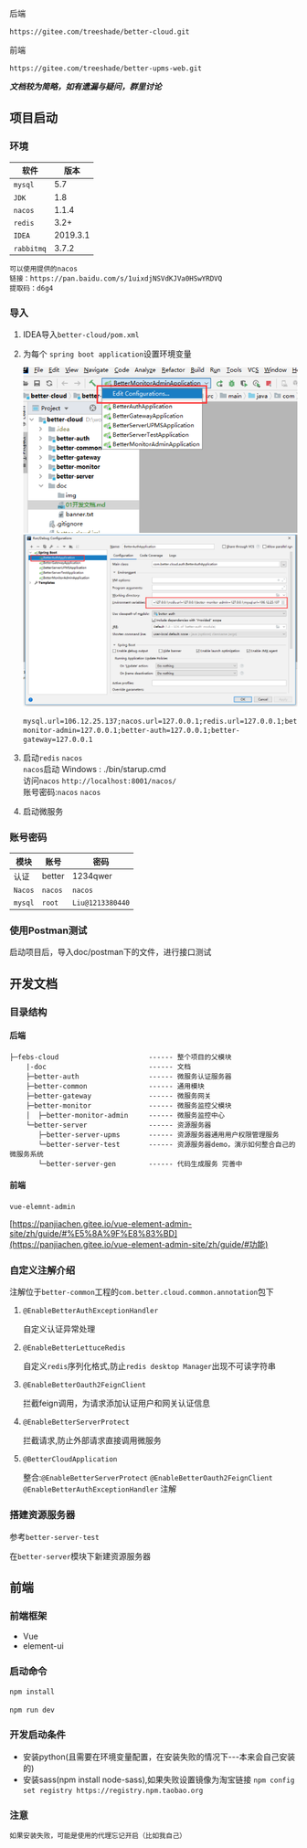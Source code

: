 后端

```
https://gitee.com/treeshade/better-cloud.git
```

前端

```
https://gitee.com/treeshade/better-upms-web.git
```

***文档较为简略，如有遗漏与疑问，群里讨论***

## 项目启动

### 环境

| 软件    | 版本     |
| ------- | -------- |
| `mysql` | 5.7      |
| `JDK`   | 1.8      |
| `nacos` | 1.1.4    |
| `redis` | 3.2+     |
| `IDEA`  | 2019.3.1 |
| `rabbitmq`  | 3.7.2 |

```
可以使用提供的nacos
链接：https://pan.baidu.com/s/1uixdjNSVdKJVa0HSwYRDVQ 
提取码：d6g4
```

### 导入

1. IDEA导入`better-cloud/pom.xml`

2. 为每个 `spring boot application`设置环境变量

   <img src='./img/env-1.png'>

   <img src='./img/env-2.png'>

   ```
   mysql.url=106.12.25.137;nacos.url=127.0.0.1;redis.url=127.0.0.1;better-monitor-admin=127.0.0.1;better-auth=127.0.0.1;better-gateway=127.0.0.1
   ```

   

3. 启动`redis` `nacos`  
    `nacos`启动 Windows : ./bin/starup.cmd  
    访问`nacos`  `http://localhost:8001/nacos/`  
    账号密码:`nacos`  `nacos`
4. 启动微服务

### 账号密码

| 模块    | 账号    | 密码             |
| ------- | ------- | ---------------- |
| 认证    | better  | 1234qwer         |
| `Nacos` | `nacos` | `nacos`          |
| `mysql` | `root`  | `Liu@1213380440` |

### 使用Postman测试
启动项目后，导入doc/postman下的文件，进行接口测试



## 开发文档

### 目录结构

#### 后端

```
├─febs-cloud                      ------ 整个项目的父模块
	|-doc						  ------ 文档
    ├─better-auth                 ------ 微服务认证服务器                     
    ├─better-common               ------ 通用模块
    ├─better-gateway              ------ 微服务网关
    ├─better-monitor              ------ 微服务监控父模块
    │  ├─better-monitor-admin     ------ 微服务监控中心
    └─better-server               ------ 资源服务器
       ├─better-server-upms       ------ 资源服务器通用用户权限管理服务
       └─better-server-test       ------ 资源服务器demo，演示如何整合自己的微服务系统
       └─better-server-gen        ------ 代码生成服务 完善中
```

#### 前端

`vue-elemnt-admin`

[https://panjiachen.gitee.io/vue-element-admin-site/zh/guide/#%E5%8A%9F%E8%83%BD](https://panjiachen.gitee.io/vue-element-admin-site/zh/guide/#功能)

### 自定义注解介绍

注解位于`better-common`工程的`com.better.cloud.common.annotation`包下

1. `@EnableBetterAuthExceptionHandler`

   自定义认证异常处理

2. `@EnableBetterLettuceRedis`

   自定义`redis`序列化格式,防止`redis desktop Manager`出现不可读字符串

3. `@EnableBetterOauth2FeignClient`

   拦截feign调用，为请求添加认证用户和网关认证信息

4. `@EnableBetterServerProtect`

   拦截请求,防止外部请求直接调用微服务

5. `@BetterCloudApplication`

   整合:`@EnableBetterServerProtect` `@EnableBetterOauth2FeignClient` `@EnableBetterAuthExceptionHandler` 注解

### 搭建资源服务器

参考`better-server-test`

在`better-server`模块下新建资源服务器

## 前端
### 前端框架
- Vue
- element-ui
### 启动命令
```
npm install

npm run dev
```
### 开发启动条件
- 安装python(且需要在环境变量配置，在安装失败的情况下---本来会自己安装的)
- 安装sass(npm install node-sass),如果失败设置镜像为淘宝链接
```npm config set registry https://registry.npm.taobao.org```
### 注意
```js
如果安装失败，可能是使用的代理忘记开启（比如我自己）
```

